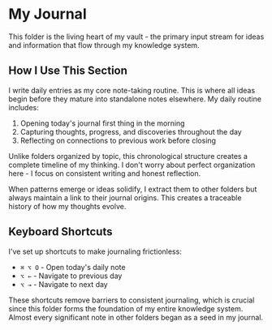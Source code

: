 # My Journal

This folder is the living heart of my vault - the primary input stream for ideas and information that flow through my knowledge system.

## How I Use This Section

I write daily entries as my core note-taking routine. This is where all ideas begin before they mature into standalone notes elsewhere. My daily routine includes:

1. Opening today's journal first thing in the morning
2. Capturing thoughts, progress, and discoveries throughout the day
3. Reflecting on connections to previous work before closing

Unlike folders organized by topic, this chronological structure creates a complete timeline of my thinking. I don't worry about perfect organization here - I focus on consistent writing and honest reflection.

When patterns emerge or ideas solidify, I extract them to other folders but always maintain a link to their journal origins. This creates a traceable history of how my thoughts evolve.

## Keyboard Shortcuts

I've set up shortcuts to make journaling frictionless:

- `⌘ ⌥ O` - Open today's daily note
- `⌥ ←` - Navigate to previous day
- `⌥ →` - Navigate to next day

These shortcuts remove barriers to consistent journaling, which is crucial since this folder forms the foundation of my entire knowledge system. Almost every significant note in other folders began as a seed in my journal.
